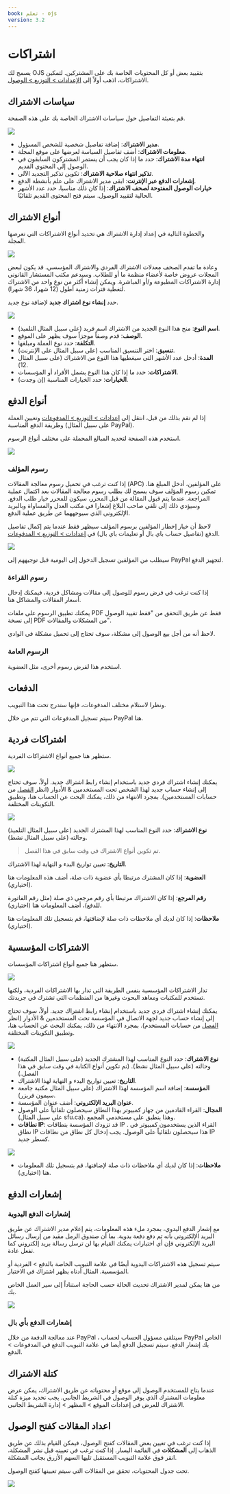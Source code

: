 ```yaml
---
book: تعلم - ojs
version: 3.2
---
```


# اشتراكات

يسمح لك OJS بتقييد بعض أو كل المحتويات الخاصة بك على المشتركين. لتمكين الاشتراكات، اذهب أولاً إلى [الإعدادات > التوزيع > الوصول](./settings-distribution.md).

## سياسات الاشتراك

قم بتعبئة التفاصيل حول سياسات الاشتراك الخاصة بك على هذه الصفحة.

![](./assets/learning-ojs3.1-jm-subscriptions-policies.png)

- **مدير الاشتراك**: إضافة تفاصيل شخصية للشخص المسؤول.
- **معلومات الاشتراك**: أضف تفاصيل السياسة لعرضها على موقع المجلة.
- **انتهاء مدة الاشتراك**: حدد ما إذا كان يجب أن يستمر المشتركون السابقون في الوصول إلى المحتوى القديم.
- **تذكير انتهاء صلاحية الاشتراك**: تكوين تذكير التجديد الآلي.
- **إشعارات الدفع عبر الإنترنت**: ابقى مدير الاشتراك على علم بأنشطة الدفع.
- **خيارات الوصول المفتوحة لصحف الاشتراك**: إذا كان ذلك مناسبا، حدد عدد الأشهر الحالية لتقييد الوصول. سيتم فتح المحتوى القديم تلقائيًا.

## أنواع الاشتراك

والخطوة التالية في إعداد إدارة الاشتراك هي تحديد أنواع الاشتراكات التي تعرضها المجلة.

![](./assets/learning-ojs3.1-jm-subscriptions-types.png)

وعادة ما تقدم الصحف معدلات الاشتراك الفردي والاشتراك المؤسسي. قد يكون لبعض المجلات عروض خاصة لأعضاء منظمة ما أو للطلاب. وسيدعم مكتب المستشار القانوني إدارة الاشتراكات المطبوعة و/أو المباشرة. ويمكن إنشاء أكثر من نوع واحد من الاشتراك لتغطية فترات زمنية أطول (12 شهرا، 36 شهرا).

حدد **إنشاء نوع اشتراك جديد** لإضافة نوع جديد.

![](./assets/learning-ojs3.1-jm-subscriptions-types-create.png)

- **اسم النوع**: منح هذا النوع الجديد من الاشتراك اسم فريد (على سبيل المثال التلميذ).
- **الوصف**: قدم وصفاً موجزاً سوف يظهر على الموقع.
- **التكلفة**: حدد نوع العملة ومبلغها.
- **تنسيق**: اختر التنسيق المناسب (على سبيل المثال على الإنترنت).
- **المدة**: أدخل عدد الأشهر التي سيغطيها هذا النوع من الاشتراك (على سبيل المثال 12).
- **الاشتراكات**: حدد ما إذا كان هذا النوع يشمل الأفراد أو المؤسسات.
- **الخيارات**: حدد الخيارات المناسبة (إن وجدت).

## أنواع الدفع

إذا لم تقم بذلك من قبل، انتقل إلى [إعدادات > التوزيع > المدفوعات](./settings-distribution.md) وتعيين العملة وطريقة الدفع المناسبة (على سبيل المثال PayPal).

استخدم هذه الصفحة لتحديد المبالغ المحملة على مختلف أنواع الرسوم.

![](./assets/learning-ojs3.1-jm-subscriptions-paytypes.png)

### رسوم المؤلف

إذا كنت ترغب في تحميل رسوم معالجة المقالات (APC) على المؤلفين، أدخل المبلغ هنا. تمكين رسوم المؤلف سوف يسمح لك بطلب رسوم معالجة المقالات بعد اكتمال عملية المراجعة. عندما يتم قبول المقالة من قبل المحرر، سيكون للمحرر خيار طلب الدفع. وسيؤدي ذلك إلى تلقي صاحب البلاغ إشعارا في مكتب العدل والمساواة وبالبريد الإلكتروني الذي سيوجههما عن طريق عملية الدفع.

لاحظ أن خيار إخطار المؤلفين برسوم المؤلف سيظهر فقط عندما يتم إكمال تفاصيل الدفع (تفاصيل حساب باي بال أو تعليمات باي بال) في [إعدادات > التوزيع > المدفوعات](./settings-distribution#payments).

![](./assets/learning-ojs3.1-jm-subscriptions-authorfees.png)

سيطلب من المؤلفين تسجيل الدخول إلى اليومية قبل توجيههم إلى PayPal لتجهيز الدفع.

### رسوم القراءة

إذا كنت ترغب في فرض رسوم للوصول إلى مقالات ومشاكل فردية، فيمكنك إدخال أسعار المقالات والمشاكل هنا.

يمكنك تطبيق الرسوم على ملفات PDF فقط عن طريق التحقق من "فقط تقييد الوصول إلى نسخة PDF من المشكلات والمقالات".

لاحظ أنه من أجل بيع الوصول إلى مشكلة، سوف تحتاج إلى تحميل مشكلة في الوادي.

### الرسوم العامة

استخدم هذا لفرض رسوم أخرى، مثل العضوية.

## الدفعات

ونظرا لاستلام مختلف المدفوعات، فإنها ستدرج تحت هذا التبويب.

سيتم تسجيل المدفوعات التي تتم من خلال PayPal هنا.

## اشتراكات فردية

ستظهر هنا جميع أنواع الاشتراكات الفردية.

![](./assets/learning-ojs3.1-jm-subscriptions-indiv.png)

يمكنك إنشاء اشتراك فردي جديد باستخدام إنشاء رابط اشتراك جديد. أولاً، سوف تحتاج إلى إنشاء حساب جديد لهذا الشخص تحت المستخدمين & الأدوار (انظر [الفصل](./user-accounts) من حسابات المستخدمين). بمجرد الانتهاء من ذلك، يمكنك البحث عن الحساب هنا، وتطبيق التكوينات المختلفة.

![](./assets/learning-ojs3.1-jm-subscriptions-indiv-create.png)

**نوع الاشتراك**: حدد النوع المناسب لهذا المشترك الجديد (على سبيل المثال التلميذ) وحالته (على سبيل المثال نشط).

> تم تكوين أنواع الاشتراك في وقت سابق في هذا الفصل.

**التاريخ**: تعيين تواريخ البدء و النهاية لهذا الاشتراك.

**العضوية**: إذا كان المشترك مرتبطا بأي عضوية ذات صلة، أضف هذه المعلومات هنا (اختياري).

**رقم المرجع**: إذا كان الاشتراك مرتبطا بأي رقم مرجعي ذي صلة (مثل رقم الفاتورة للدفع)، أضف المعلومات هنا (اختياري).

**ملاحظات**: إذا كان لديك أي ملاحظات ذات صلة لإضافتها، قم بتسجيل تلك المعلومات هنا (اختياري).

## الاشتراكات المؤسسية

ستظهر هنا جميع أنواع اشتراكات المؤسسات.

![](./assets/learning-ojs3.1-jm-subscriptions-instit.png)

تدار الاشتراكات المؤسسية بنفس الطريقة التي تدار بها الاشتراكات الفردية، ولكنها تستخدم للمكتبات ومعاهد البحوث وغيرها من المنظمات التي تشترك في جريدتك.

يمكنك إنشاء اشتراك فردي جديد باستخدام إنشاء رابط اشتراك جديد. أولاً، سوف تحتاج إلى إنشاء حساب جديد لجهة الاتصال في المؤسسة تحت المستخدمين & الأدوار (انظر [الفصل](./user-accounts) من حسابات المستخدم). بمجرد الانتهاء من ذلك، يمكنك البحث عن الحساب هنا، وتطبيق التكوينات المختلفة.

![](./assets/learning-ojs3.1-jm-subscriptions-instit-create.png)

- **نوع الاشتراك**: حدد النوع المناسب لهذا المشترك الجديد (على سبيل المثال المكتبة) وحالته (على سبيل المثال نشط). (تم تكوين أنواع الكتابة في وقت سابق في هذا الفصل.)
- **التاريخ**: تعيين تواريخ البدء و النهاية لهذا الاشتراك.
- **المؤسسة**: إضافة اسم المؤسسة لهذا الاشتراك (على سبيل المثال مكتبة جامعة سيمون فريزر).
- **عنوان البريد الإلكتروني**: أضف عنوان المؤسسة.
- **المجال**: القراء القادمين من جهاز كمبيوتر بهذا النطاق سيحصلون تلقائياً على الوصول (على سبيل المثال sfu.ca). وهذا ينطبق على مستخدمي المجمع.
- **نطاقات IP**: قد تزودك المؤسسة بنطاقات IP . القراء الذين يستخدمون كمبيوتر في نطاق IP هذا سيحصلون تلقائياً على الوصول. يجب إدخال كل نطاق من نطاقات IP كسطر جديد.

![](./assets/learning-ojs3.2-jm-subscriptions-instit-IP.png)

- **ملاحظات**: إذا كان لديك أي ملاحظات ذات صلة لإضافتها، قم بتسجيل تلك المعلومات هنا (اختياري).

## إشعارات الدفع

### إشعارات الدفع اليدوية

مع إشعار الدفع اليدوي، بمجرد ملء هذه المعلومات، يتم إعلام مدير الاشتراك عن طريق البريد الإلكتروني بأنه تم دفع دفعة يدوية. بما أن صندوق الرمل مقيد من إرسال رسائل البريد الإلكتروني فإن أي اختبارات يمكنك القيام بها لن ترسل رسالة بريد إلكتروني كما تفعل عادة.

سيتم تسجيل هذه الاشتراكات اليدوية أيضًا في علامة التبويب الخاصة بالدفع > الفردية أو المؤسسية. المثال أدناه يظهر اشتراك في الاختبار.

من هنا يمكن لمدير الاشتراك تحديث الحالة حسب الحاجة استناداً إلى سير العمل الخاص بك.

![](./assets/learning-ojs3.2-subs-manual-notification.png)

### إشعارات الدفع بأي بال

عند معالجة الدفعة من خلال PayPal ، سيتلقى مسؤول الحساب لحساب PayPal الخاص بك إشعار الدفع. سيتم تسجيل الدفع أيضا في علامة التبويب الدفع في المدفوعات > الدفع.

## كتلة الاشتراك

عندما يتاح للمستخدم الوصول إلى موقع أو محتوياته عن طريق الاشتراك، يمكن عرض معلومات المشترك الذي يوفر الوصول في الشريط الجانبي. يجب تحديد ميزة كتلة الاشتراك للعرض في إعدادات الموقع > المظهر > إدارة الشريط الجانبي.

## اعداد المقالات كفتح الوصول

إذا كنت ترغب في تعيين بعض المقالات كفتح الوصول، فيمكن القيام بذلك عن طريق الذهاب إلى **المشكلات** في القائمة اليسار. إذا كنت ترغب في تعيينه قبل نشر المشكلة، انقر فوق علامة التبويب المستقبل تليها السهم الأزرق بجانب المشكلة.

تحت جدول المحتويات، تحقق من المقالات التي سيتم تعيينها كفتح الوصول.

![](./assets/learning-ojs3.2-jm-subscriptions-single-article.png)
